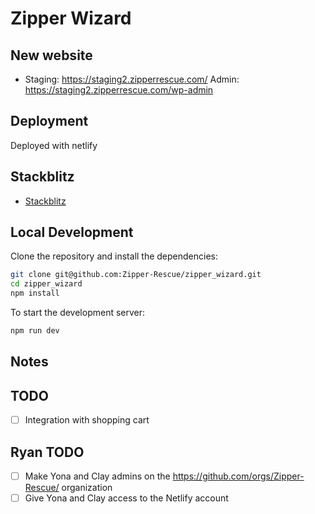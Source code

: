 # Zipper Wizard

## New website

- Staging: https://staging2.zipperrescue.com/
  Admin: https://staging2.zipperrescue.com/wp-admin

## Deployment

Deployed with netlify

## Stackblitz

- [Stackblitz](https://stackblitz.com/edit/zipper-wizard)

## Local Development

Clone the repository and install the dependencies:

```bash
git clone git@github.com:Zipper-Rescue/zipper_wizard.git
cd zipper_wizard
npm install
```

To start the development server:

```bash
npm run dev
```

## Notes

## TODO

- [ ] Integration with shopping cart

## Ryan TODO

- [ ] Make Yona and Clay admins on the https://github.com/orgs/Zipper-Rescue/ organization
- [ ] Give Yona and Clay access to the Netlify account
